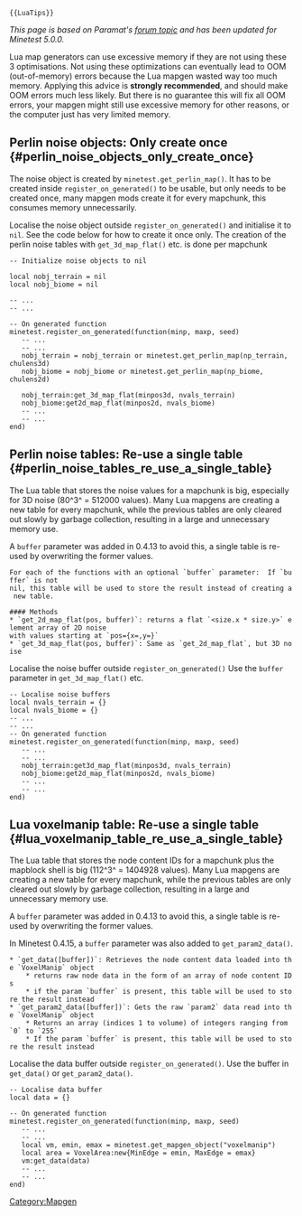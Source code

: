 ```{=mediawiki}
{{LuaTips}}
```
*This page is based on Paramat\'s [forum topic](https://forum.minetest.net/viewtopic.php?t=16043) and has been updated for Minetest 5.0.0.*

Lua map generators can use excessive memory if they are not using these 3 optimisations. Not using these optimizations can eventually lead to OOM (out-of-memory) errors because the Lua mapgen wasted way too much memory. Applying this advice is **strongly recommended**, and should make OOM errors much less likely. But there is no guarantee this will fix all OOM errors, your mapgen might still use excessive memory for other reasons, or the computer just has very limited memory.

## Perlin noise objects: Only create once {#perlin_noise_objects_only_create_once}

The noise object is created by `minetest.get_perlin_map()`. It has to be created inside `register_on_generated()` to be usable, but only needs to be created once, many mapgen mods create it for every mapchunk, this consumes memory unnecessarily.

Localise the noise object outside `register_on_generated()` and initialise it to `nil`. See the code below for how to create it once only. The creation of the perlin noise tables with `get_3d_map_flat()` etc. is done per mapchunk

    -- Initialize noise objects to nil

    local nobj_terrain = nil
    local nobj_biome = nil

    -- ...
    -- ...

    -- On generated function
    minetest.register_on_generated(function(minp, maxp, seed)
       -- ...
       -- ...
       nobj_terrain = nobj_terrain or minetest.get_perlin_map(np_terrain, chulens3d)
       nobj_biome = nobj_biome or minetest.get_perlin_map(np_biome, chulens2d)
       
       nobj_terrain:get_3d_map_flat(minpos3d, nvals_terrain)
       nobj_biome:get2d_map_flat(minpos2d, nvals_biome)
       -- ...
       -- ...
    end)

## Perlin noise tables: Re-use a single table {#perlin_noise_tables_re_use_a_single_table}

The Lua table that stores the noise values for a mapchunk is big, especially for 3D noise (80^3^ = 512000 values). Many Lua mapgens are creating a new table for every mapchunk, while the previous tables are only cleared out slowly by garbage collection, resulting in a large and unnecessary memory use.

A `buffer` parameter was added in 0.4.13 to avoid this, a single table is re-used by overwriting the former values.

`` For each of the functions with an optional `buffer` parameter:  If `buffer` is not ``\
`nil, this table will be used to store the result instead of creating a new table.`\
` `\
`#### Methods`\
`` * `get_2d_map_flat(pos, buffer)`: returns a flat `<size.x * size.y>` element array of 2D noise ``\
`` with values starting at `pos={x=,y=}` ``\
`` * `get_3d_map_flat(pos, buffer)`: Same as `get_2d_map_flat`, but 3D noise ``

Localise the noise buffer outside `register_on_generated()` Use the `buffer` parameter in `get_3d_map_flat()` etc.

    -- Localise noise buffers
    local nvals_terrain = {}
    local nvals_biome = {}
    -- ...
    -- ...
    -- On generated function
    minetest.register_on_generated(function(minp, maxp, seed)
       -- ...
       -- ...
       nobj_terrain:get3d_map_flat(minpos3d, nvals_terrain)
       nobj_biome:get2d_map_flat(minpos2d, nvals_biome)
       -- ...
       -- ...
    end)

## Lua voxelmanip table: Re-use a single table {#lua_voxelmanip_table_re_use_a_single_table}

The Lua table that stores the node content IDs for a mapchunk plus the mapblock shell is big (112^3^ = 1404928 values). Many Lua mapgens are creating a new table for every mapchunk, while the previous tables are only cleared out slowly by garbage collection, resulting in a large and unnecessary memory use.

A `buffer` parameter was added in 0.4.13 to avoid this, a single table is re-used by overwriting the former values.

In Minetest 0.4.15, a `buffer` parameter was also added to `get_param2_data()`.

`` * `get_data([buffer])`: Retrieves the node content data loaded into the `VoxelManip` object ``\
`    * returns raw node data in the form of an array of node content IDs`\
``     * if the param `buffer` is present, this table will be used to store the result instead ``\
`` * `get_param2_data([buffer])`: Gets the raw `param2` data read into the `VoxelManip` object ``\
``     * Returns an array (indices 1 to volume) of integers ranging from `0` to `255` ``\
``     * If the param `buffer` is present, this table will be used to store the result instead ``

Localise the data buffer outside `register_on_generated()`. Use the buffer in `get_data()` or `get_param2_data()`.

    -- Localise data buffer
    local data = {}

    -- On generated function
    minetest.register_on_generated(function(minp, maxp, seed)
       -- ...
       -- ...
       local vm, emin, emax = minetest.get_mapgen_object("voxelmanip")
       local area = VoxelArea:new{MinEdge = emin, MaxEdge = emax}
       vm:get_data(data)
       -- ...
       -- ...
    end)

[Category:Mapgen](Category:Mapgen "wikilink")
